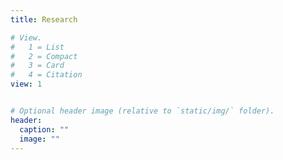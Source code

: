 ```yaml
---
title: Research

# View.
#   1 = List
#   2 = Compact
#   3 = Card
#   4 = Citation
view: 1


# Optional header image (relative to `static/img/` folder).
header:
  caption: ""
  image: ""
---
```

